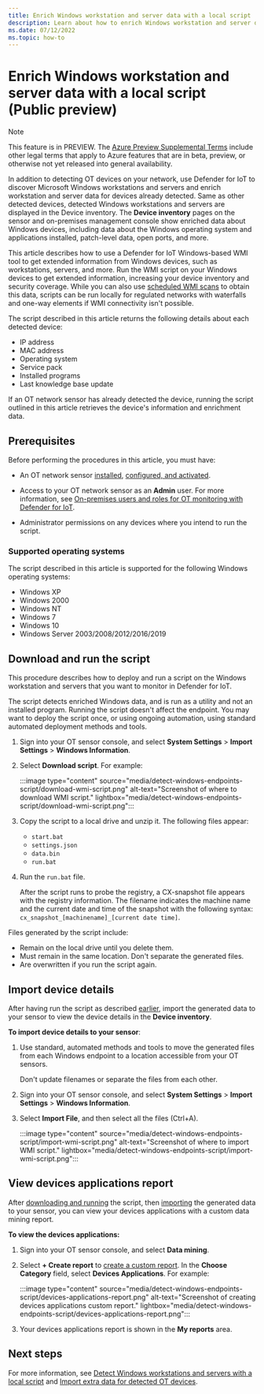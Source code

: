 ```yaml
---
title: Enrich Windows workstation and server data with a local script
description: Learn about how to enrich Windows workstation and server data on your OT sensor using a local script.
ms.date: 07/12/2022
ms.topic: how-to
---
```


# Enrich Windows workstation and server data with a local script (Public preview)

> [!NOTE]
> This feature is in PREVIEW. The [Azure Preview Supplemental Terms](https://azure.microsoft.com/support/legal/preview-supplemental-terms/) include other legal terms that apply to Azure features that are in beta, preview, or otherwise not yet released into general availability.
>

In addition to detecting OT devices on your network, use Defender for IoT to discover Microsoft Windows workstations and servers and enrich workstation and server data for devices already detected. Same as other detected devices, detected Windows workstations and servers are displayed in the Device inventory. The **Device inventory** pages on the sensor and on-premises management console show enriched data about Windows devices, including data about the Windows operating system and applications installed, patch-level data, open ports, and more.

This article describes how to use a Defender for IoT Windows-based WMI tool to get extended information from Windows devices, such as workstations, servers, and more. Run the WMI script on your Windows devices to get extended information, increasing your device inventory and security coverage. While you can also use [scheduled WMI scans](configure-windows-endpoint-monitoring.md) to obtain this data, scripts can be run locally for regulated networks with waterfalls and one-way elements if WMI connectivity isn't possible.

The script described in this article returns the following details about each detected device:

- IP address
- MAC address
- Operating system
- Service pack
- Installed programs
- Last knowledge base update

If an OT network sensor has already detected the device, running the script outlined in this article retrieves the device's information and enrichment data.

## Prerequisites

Before performing the procedures in this article, you must have:

- An OT network sensor [installed](ot-deploy/install-software-ot-sensor.md), [configured, and activated](ot-deploy/activate-deploy-sensor.md).

- Access to your OT network sensor as an **Admin** user. For more information, see [On-premises users and roles for OT monitoring with Defender for IoT](roles-on-premises.md).

- Administrator permissions on any devices where you intend to run the script.

### Supported operating systems

The script described in this article is supported for the following Windows operating systems:

- Windows XP
- Windows 2000
- Windows NT
- Windows 7
- Windows 10
- Windows Server 2003/2008/2012/2016/2019

## Download and run the script

This procedure describes how to deploy and run a script on the Windows workstation and servers that you want to monitor in Defender for IoT.

The script detects enriched Windows data, and is run as a utility and not an installed program. Running the script doesn't affect the endpoint. You may want to deploy the script once, or using ongoing automation, using standard automated deployment methods and tools.

1. Sign into your OT sensor console, and select **System Settings** > **Import Settings** > **Windows Information**.

1. Select **Download script**. For example:

    :::image type="content" source="media/detect-windows-endpoints-script/download-wmi-script.png" alt-text="Screenshot of where to download WMI script." lightbox="media/detect-windows-endpoints-script/download-wmi-script.png":::

1. Copy the script to a local drive and unzip it. The following files appear:

    - `start.bat`
    - `settings.json`
    - `data.bin`
    - `run.bat`

1. Run the `run.bat` file.

    After the script runs to probe the registry, a CX-snapshot file appears with the registry information. The filename indicates the machine name and the current date and time of the snapshot with the following syntax: `cx_snapshot_[machinename]_[current date time]`.

Files generated by the script include:

- Remain on the local drive until you delete them.
- Must remain in the same location. Don't separate the generated files.
- Are overwritten if you run the script again.

## Import device details

After having run the script as described [earlier](#download-and-run-the-script), import the generated data to your sensor to view the device details in the **Device inventory**.

**To import device details to your sensor**:

1. Use standard, automated methods and tools to move the generated files from each Windows endpoint to a location accessible from your OT sensors.

    Don't update filenames or separate the files from each other.

1. Sign into your OT sensor console, and select **System Settings** > **Import Settings** > **Windows Information**.

1. Select **Import File**, and then select all the files (Ctrl+A).

    :::image type="content" source="media/detect-windows-endpoints-script/import-wmi-script.png" alt-text="Screenshot of where to import WMI script." lightbox="media/detect-windows-endpoints-script/import-wmi-script.png":::

## View devices applications report

After [downloading and running](#download-and-run-the-script) the script, then [importing](#import-device-details) the generated data to your sensor, you can view your devices applications with a custom data mining report.

**To view the devices applications:**

1. Sign into your OT sensor console, and select **Data mining**.

1. Select **+ Create report** to [create a custom report](how-to-create-data-mining-queries.md#create-an-ot-sensor-custom-data-mining-report). In the **Choose Category** field, select **Devices Applications**. For example:

    :::image type="content" source="media/detect-windows-endpoints-script/devices-applications-report.png" alt-text="Screenshot of creating devices applications custom report." lightbox="media/detect-windows-endpoints-script/devices-applications-report.png":::

1. Your devices applications report is shown in the **My reports** area.

## Next steps

For more information, see [Detect Windows workstations and servers with a local script](detect-windows-endpoints-script.md) and [Import extra data for detected OT devices](how-to-import-device-information.md).
